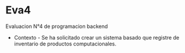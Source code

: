 # Eva4
Evaluacion N°4 de programacion backend
- Contexto -
Se ha solicitado crear un sistema basado que registre de inventario de productos
computacionales.

